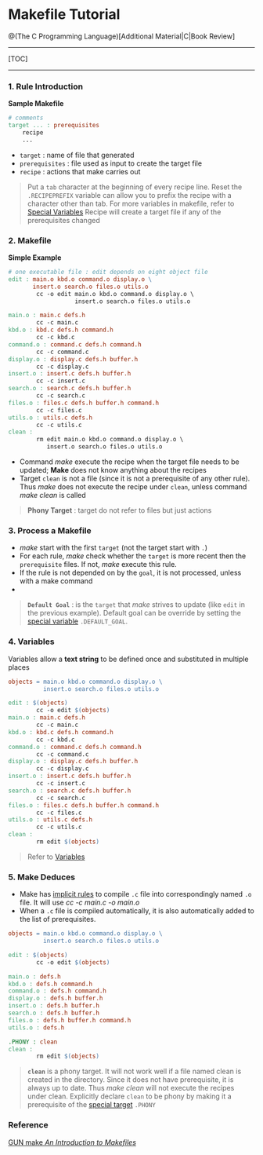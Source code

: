 # Makefile Tutorial

@(The C Programming Language)[Additional Material|C|Book Review]

--------------------------------------------------

[TOC]

--------------------------------------------------

### 1. Rule Introduction
**Sample Makefile**
```makefile
# comments
target ... : prerequisites
	recipe
	...
```
- `target` : name of file that generated
- `prerequisites` : file used as input to create the target file
- `recipe` : actions that make carries out

> Put a `tab` character at the beginning of every recipe line.
> Reset the `.RECIPEPREFIX` variable can allow you to prefix the recipe with a character other than tab. For more variables in makefile, refer to [Special Variables][1]
> Recipe will create a target file if any of the prerequisites changed


### 2. Makefile
**Simple Example**
```makefile
# one executable file : edit depends on eight object file
edit : main.o kbd.o command.o display.o \
       insert.o search.o files.o utils.o
        cc -o edit main.o kbd.o command.o display.o \
                   insert.o search.o files.o utils.o

main.o : main.c defs.h
        cc -c main.c
kbd.o : kbd.c defs.h command.h
        cc -c kbd.c
command.o : command.c defs.h command.h
        cc -c command.c
display.o : display.c defs.h buffer.h
        cc -c display.c
insert.o : insert.c defs.h buffer.h
        cc -c insert.c
search.o : search.c defs.h buffer.h
        cc -c search.c
files.o : files.c defs.h buffer.h command.h
        cc -c files.c
utils.o : utils.c defs.h
        cc -c utils.c
clean :
        rm edit main.o kbd.o command.o display.o \
           insert.o search.o files.o utils.o
```

- Command *make* execute the recipe when the target file needs to be updated; **Make** does not know anything about the recipes
- Target `clean` is not a file (since it is not a prerequisite of any other rule). Thus *make* does not execute the recipe under `clean`, unless command *make clean* is called

> **Phony Target** : target do not refer to files but just actions


### 3. Process a Makefile
- *make* start with the first `target` (not the target start with `.`)
- For each rule, *make* check whether the `target` is more recent then the `prerequisite` files. If not, *make* execute this rule. 
- If the rule is not depended on by the `goal`, it is not processed, unless with a make command
- 

> **`Default Goal`** : is the `target` that *make* strives to update (like `edit` in the previous example). Default goal can be override by setting the [special variable][1] `.DEFAULT_GOAL`. 


### 4. Variables
Variables allow a **text string** to be defined once and substituted in multiple places
```makefile
objects = main.o kbd.o command.o display.o \
          insert.o search.o files.o utils.o

edit : $(objects)
        cc -o edit $(objects)
main.o : main.c defs.h
        cc -c main.c
kbd.o : kbd.c defs.h command.h
        cc -c kbd.c
command.o : command.c defs.h command.h
        cc -c command.c
display.o : display.c defs.h buffer.h
        cc -c display.c
insert.o : insert.c defs.h buffer.h
        cc -c insert.c
search.o : search.c defs.h buffer.h
        cc -c search.c
files.o : files.c defs.h buffer.h command.h
        cc -c files.c
utils.o : utils.c defs.h
        cc -c utils.c
clean :
        rm edit $(objects)
```

> Refer to [Variables][2] 


### 5. Make Deduces
- Make has [implicit rules][3] to compile `.c` file into correspondingly named `.o` file. It will use *cc -c main.c -o main.o*
- When a `.c` file is compiled automatically, it is also automatically added to the list of prerequisites. 

```makefile
objects = main.o kbd.o command.o display.o \
          insert.o search.o files.o utils.o

edit : $(objects)
        cc -o edit $(objects)

main.o : defs.h
kbd.o : defs.h command.h
command.o : defs.h command.h
display.o : defs.h buffer.h
insert.o : defs.h buffer.h
search.o : defs.h buffer.h
files.o : defs.h buffer.h command.h
utils.o : defs.h

.PHONY : clean
clean :
        rm edit $(objects)
```

> **`clean`** is a phony target. It will not work well if a file named clean is created in the directory. Since it does not have prerequisite, it is always up to date. Thus *make clean* will not execute the recipes under clean. 
> Explicitly declare `clean` to be phony by making it a prerequisite of the [special target][3] `.PHONY`





### Reference 
[GUN make *An Introduction to Makefiles*](http://www.gnu.org/software/make/manual/make.html#Introduction)

<!-- GUN make / special variables -->
[1]: http://www.gnu.org/software/make/manual/make.html#Special-Variables

<!-- GUN make / variables -->
[2]: http://www.gnu.org/software/make/manual/make.html#Using-Variables

<!-- GUN make / implicit rules -->
[3]: http://www.gnu.org/software/make/manual/make.html#Implicit-Rules

<!-- GUN make / special targets -->
[4]: http://www.gnu.org/software/make/manual/make.html#Special-Targets